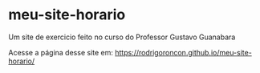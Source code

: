 # meu-site-horario
 Um site de exercicio feito no curso do Professor Gustavo Guanabara

 Acesse a página desse site em: https://rodrigoroncon.github.io/meu-site-horario/
